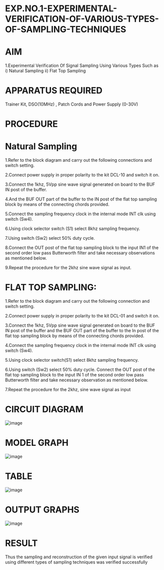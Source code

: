 # EXP.NO.1-EXPERIMENTAL-VERIFICATION-OF-VARIOUS-TYPES-OF-SAMPLING-TECHNIQUES

# AIM

1.Experimental Verification Of Signal Sampling Using Various Types Such as i) Natural Sampling ii) Flat Top Sampling

# APPARATUS REQUIRED

Trainer Kit, DSO(10MHz) , Patch Cords and Power Supply (0-30V)

# PROCEDURE

# Natural Sampling

1.Refer to the block diagram and carry out the following connections and switch setting.

2.Connect power supply in proper polarity to the kit DCL-10 and switch it on.

3.Connect the 1khz, 5Vpp sine wave signal generated on board to the BUF IN post of the buffer.

4.And the BUF OUT part of the buffer to the IN post of the flat top sampling block by means of the connecting chords provided.

5.Connect the sampling frequency clock in the internal mode INT clk using switch (Sw4).

6.Using clock selector switch (S1) select 8khz sampling frequency.

7.Using switch (Sw2) select 50% duty cycle.

8.Connect the OUT post of the flat top sampling block to the input IN1 of the second order low pass Butterworth filter and take necessary observations as mentioned below.

9.Repeat the procedure for the 2khz sine wave signal as input.

# FLAT TOP SAMPLING:

1.Refer to the block diagram and carry out the following connection and switch setting.

2.Connect power supply in proper polarity to the kit DCL-01 and switch it on.

3.Connect the 1khz, 5Vpp sine wave signal generated on board to the BUF IN post of the buffer and the BUF OUT part of the buffer to the In post of the flat top sampling block by means of the connecting chords provided.

4.Connect the sampling frequency clock in the internal mode INT clk using switch (Sw4).

5.Using clock selector switch(S1) select 8khz sampling frequency.

6.Using switch (Sw2) select 50% duty cycle. Connect the OUT post of the flat top sampling block to the input IN 1 of the second order low pass Butterworth filter and take necessary observation as mentioned below.

7.Repeat the procedure for the 2khz, sine wave signal as input

# CIRCUIT DIAGRAM
![image](https://github.com/user-attachments/assets/ef50af11-41b3-47c2-9ba7-5ad246a2b5a8)


# MODEL GRAPH
![image](https://github.com/user-attachments/assets/da3ae1ec-230a-4dd0-ad72-8d0c0d68edba)


# TABLE
![image](https://github.com/user-attachments/assets/4cdceb6b-19aa-431e-b586-42608faa4a87)

# OUTPUT GRAPHS
![image](https://github.com/user-attachments/assets/bbdcc354-0928-41a2-b7ca-6bba7e0e18d9)

# RESULT

Thus the sampling and reconstruction of the given input signal is verified using different types of sampling techniques was verified successfully
